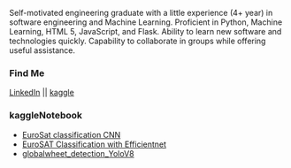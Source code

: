 Self-motivated engineering graduate with a little experience (4+ year) in software engineering and Machine Learning. Proficient in Python, Machine Learning, HTML 5, JavaScript, and Flask. Ability to learn new software and technologies quickly. Capability to collaborate in groups while offering useful assistance.

### Find Me
[LinkedIn](https://www.linkedin.com/in/tasmimul-huda/) ||
[kaggle](https://www.kaggle.com/tasmim)

### kaggleNotebook
- [EuroSat classification CNN](https://www.kaggle.com/code/tasmim/eurosat-classification-cnn)
- [EuroSAT Classification with Efficientnet](https://www.kaggle.com/code/tasmim/eurosat-classification-with-efficientnet)
- [globalwheet_detection_YoloV8](https://www.kaggle.com/code/tasmim/globalwheet-detection-yolov8)

<!--
**tasmimul-huda/tasmimul-huda** is a ✨ _special_ ✨ repository because its `README.md` (this file) appears on your GitHub profile.

Here are some ideas to get you started:


- 🔭 I’m currently working on Deep L=Reinforcement Learning
- 🌱 I’m currently learning ...
- 👯 I’m looking to collaborate on ... 
- 🤔 I’m looking for help with ...
- 💬 Ask me about ...
- 📫 How to reach me: ...
- 😄 Pronouns: ...
- ⚡ Fun fact: ...
-->
